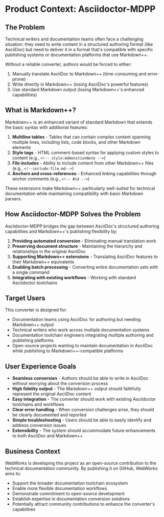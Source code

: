 # Product Context: Asciidoctor-MDPP

## The Problem
Technical writers and documentation teams often face a challenging situation: they need to write content in a structured authoring format (like AsciiDoc) but need to deliver it in a format that's compatible with specific publishing systems or documentation platforms that use Markdown++.

Without a reliable converter, authors would be forced to either:
1. Manually translate AsciiDoc to Markdown++ (time-consuming and error-prone)
2. Write directly in Markdown++ (losing AsciiDoc's powerful features)
3. Use standard Markdown output (losing Markdown++'s enhanced capabilities)

## What is Markdown++?
Markdown++ is an enhanced variant of standard Markdown that extends the basic syntax with additional features:

1. **Multiline tables** - Tables that can contain complex content spanning multiple lines, including lists, code blocks, and other Markdown elements
2. **Style tags** - HTML comment-based syntax for applying custom styles to content (e.g., `<!-- style:AdmonitionNote -->`)
3. **File includes** - Ability to include content from other Markdown++ files (e.g., `<!--include:file.md-->`)
4. **Anchors and cross-references** - Enhanced linking capabilities through anchor comments (e.g., `<!-- #id -->`)

These extensions make Markdown++ particularly well-suited for technical documentation while maintaining compatibility with basic Markdown parsers.

## How Asciidoctor-MDPP Solves the Problem
Asciidoctor-MDPP bridges the gap between AsciiDoc's structured authoring capabilities and Markdown++'s publishing flexibility by:

1. **Providing automated conversion** - Eliminating manual translation work
2. **Preserving document structure** - Maintaining the hierarchy and relationships in the original AsciiDoc
3. **Supporting Markdown++ extensions** - Translating AsciiDoc features to their Markdown++ equivalents
4. **Enabling batch processing** - Converting entire documentation sets with a single command
5. **Integrating with existing workflows** - Working with standard Asciidoctor toolchains

## Target Users
This converter is designed for:
- Documentation teams using AsciiDoc for authoring but needing Markdown++ output
- Technical writers who work across multiple documentation systems
- Documentation toolchain engineers integrating multiple authoring and publishing platforms
- Open-source projects wanting to maintain documentation in AsciiDoc while publishing to Markdown++-compatible platforms

## User Experience Goals
- **Seamless conversion** - Authors should be able to write in AsciiDoc without worrying about the conversion process
- **High fidelity output** - The Markdown++ output should faithfully represent the original AsciiDoc content
- **Easy integration** - The converter should work with existing Asciidoctor toolchains and workflows
- **Clear error handling** - When conversion challenges arise, they should be clearly documented and reported
- **Simple troubleshooting** - Users should be able to easily identify and address conversion issues
- **Extensibility** - The system should accommodate future enhancements to both AsciiDoc and Markdown++

## Business Context
WebWorks is developing this project as an open-source contribution to the technical documentation community. By publishing it on GitHub, WebWorks aims to:
- Support the broader documentation toolchain ecosystem
- Enable more flexible documentation workflows
- Demonstrate commitment to open-source development
- Establish expertise in documentation conversion solutions
- Potentially attract community contributions to enhance the converter's capabilities
